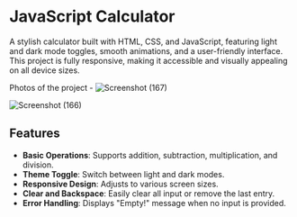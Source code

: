 # JavaScript Calculator

A stylish calculator built with HTML, CSS, and JavaScript, featuring light and dark mode toggles, smooth animations, and a user-friendly interface. This project is fully responsive, making it accessible and visually appealing on all device sizes.

Photos of the project - 
![Screenshot (167)](https://github.com/user-attachments/assets/f07515f2-819d-4beb-86b8-e912b015c438)

![Screenshot (166)](https://github.com/user-attachments/assets/81a87e65-3cd1-4b56-8224-d1c1b33da2b2)

## Features

- **Basic Operations**: Supports addition, subtraction, multiplication, and division.
- **Theme Toggle**: Switch between light and dark modes.
- **Responsive Design**: Adjusts to various screen sizes.
- **Clear and Backspace**: Easily clear all input or remove the last entry.
- **Error Handling**: Displays "Empty!" message when no input is provided.

